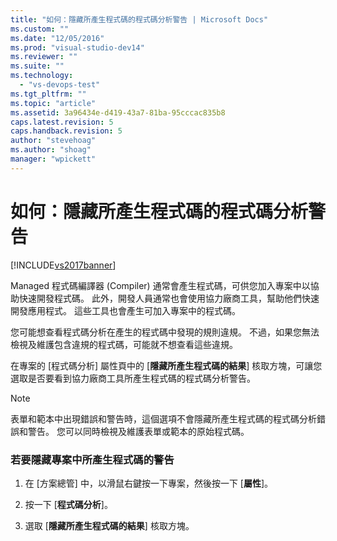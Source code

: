 ```yaml
---
title: "如何：隱藏所產生程式碼的程式碼分析警告 | Microsoft Docs"
ms.custom: ""
ms.date: "12/05/2016"
ms.prod: "visual-studio-dev14"
ms.reviewer: ""
ms.suite: ""
ms.technology: 
  - "vs-devops-test"
ms.tgt_pltfrm: ""
ms.topic: "article"
ms.assetid: 3a96434e-d419-43a7-81ba-95cccac835b8
caps.latest.revision: 5
caps.handback.revision: 5
author: "stevehoag"
ms.author: "shoag"
manager: "wpickett"
---
```

# 如何：隱藏所產生程式碼的程式碼分析警告
[!INCLUDE[vs2017banner](../code-quality/includes/vs2017banner.md)]

Managed 程式碼編譯器 \(Compiler\) 通常會產生程式碼，可供您加入專案中以協助快速開發程式碼。  此外，開發人員通常也會使用協力廠商工具，幫助他們快速開發應用程式。  這些工具也會產生可加入專案中的程式碼。  
  
 您可能想查看程式碼分析在產生的程式碼中發現的規則違規。  不過，如果您無法檢視及維護包含違規的程式碼，可能就不想查看這些違規。  
  
 在專案的 \[程式碼分析\] 屬性頁中的 \[**隱藏所產生程式碼的結果**\] 核取方塊，可讓您選取是否要看到協力廠商工具所產生程式碼的程式碼分析警告。  
  
> [!NOTE]
>  表單和範本中出現錯誤和警告時，這個選項不會隱藏所產生程式碼的程式碼分析錯誤和警告。  您可以同時檢視及維護表單或範本的原始程式碼。  
  
### 若要隱藏專案中所產生程式碼的警告  
  
1.  在 \[方案總管\] 中，以滑鼠右鍵按一下專案，然後按一下 \[**屬性**\]。  
  
2.  按一下 \[**程式碼分析**\]。  
  
3.  選取 \[**隱藏所產生程式碼的結果**\] 核取方塊。